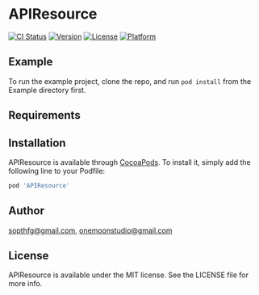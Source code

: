 # APIResource

[![CI Status](https://img.shields.io/travis/sopthfg@gmail.com/APIResource.svg?style=flat)](https://travis-ci.org/sopthfg@gmail.com/APIResource)
[![Version](https://img.shields.io/cocoapods/v/APIResource.svg?style=flat)](https://cocoapods.org/pods/APIResource)
[![License](https://img.shields.io/cocoapods/l/APIResource.svg?style=flat)](https://cocoapods.org/pods/APIResource)
[![Platform](https://img.shields.io/cocoapods/p/APIResource.svg?style=flat)](https://cocoapods.org/pods/APIResource)

## Example

To run the example project, clone the repo, and run `pod install` from the Example directory first.

## Requirements

## Installation

APIResource is available through [CocoaPods](https://cocoapods.org). To install
it, simply add the following line to your Podfile:

```ruby
pod 'APIResource'
```

## Author

sopthfg@gmail.com, onemoonstudio@gmail.com

## License

APIResource is available under the MIT license. See the LICENSE file for more info.

